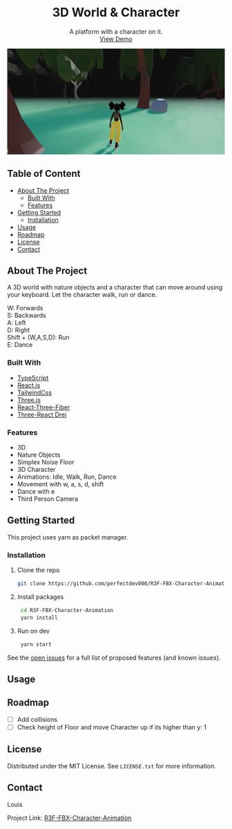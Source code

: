 <div id="top"></div>

<!-- PROJECT LOGO -->
<br />
<div align="center">

  <h1 align="center">3D World & Character</h1>

  <p align="center">
    A platform with a character on it. 
    <br />
    <a href="https://github.com/perfectdev000/R3F-FBX-Character-Animation/">View Demo</a>    
  </p>
</div>

![screenshot][screenshot]


<!-- TABLE OF CONTENTS -->
## Table of Content
  <ul>
    <li>
      <a href="#about-the-project">About The Project</a>
      <ul>
        <li><a href="#built-with">Built With</a></li>
        <li><a href="#features">Features</a></li>
      </ul>
    </li>
    <li>
      <a href="#getting-started">Getting Started</a>
      <ul>
        <li><a href="#installation">Installation</a></li>
      </ul>
    </li>
    <li><a href="#usage">Usage</a></li>
      <li><a href="#roadmap">Roadmap</a></li>
    <li><a href="#license">License</a></li>
    <li><a href="#contact">Contact</a></li>
  </ul>

<!-- ABOUT THE PROJECT -->
## About The Project

A 3D world with nature objects and a character that can move around using your keyboard. 
Let the character walk, run or dance.

W: Forwards
<br />
S: Backwards
<br />
A: Left
<br />
D: Right
<br />
Shift + (W,A,S,D): Run
<br />
E: Dance

### Built With

* [TypeScript](https://www.typescriptlang.org/)
* [React.js](https://reactjs.org/)
* [TailwindCss](https://tailwindcss.com/)
* [Three.js](https://threejs.org/)
* [React-Three-Fiber](https://docs.pmnd.rs/react-three-fiber/getting-started/introduction)
* [Three-React Drei](https://github.com/pmndrs/drei)

### Features

- 3D
- Nature Objects
- Simplex Noise Floor
- 3D Character
- Animations: Idle, Walk, Run, Dance
- Movement with w, a, s, d, shift
- Dance with e
- Third Person Camera

<!-- GETTING STARTED -->
## Getting Started

This project uses yarn as packet manager.

### Installation

1. Clone the repo

   ```sh
   git clone https://github.com/perfectdev000/R3F-FBX-Character-Animation.git
   ```

2. Install packages

   ```sh
    cd R3F-FBX-Character-Animation
    yarn install 
   ```

3. Run on dev

   ```sh
    yarn start
   ```

See the [open issues](https://github.com/perfectdev000/R3F-FBX-Character-Animation/issues) for a full list of proposed features (and known issues).

<!-- USAGE -->
## Usage


<!-- ROADMAP -->
## Roadmap

* [ ] Add collisions
* [ ] Check height of Floor and move Character up if its higher than y: 1

<!-- LICENSE -->
## License

Distributed under the MIT License. See `LICENSE.txt` for more information.

<!-- CONTACT -->
## Contact

Louis

Project Link: [R3F-FBX-Character-Animation](https://github.com/perfectdev000/R3F-FBX-Character-Animation/)

<!-- MARKDOWN LINKS & IMAGES -->
<!-- https://www.markdownguide.org/basic-syntax/#reference-style-links -->

[screenshot]: /public/assets/images/Screenshot.png